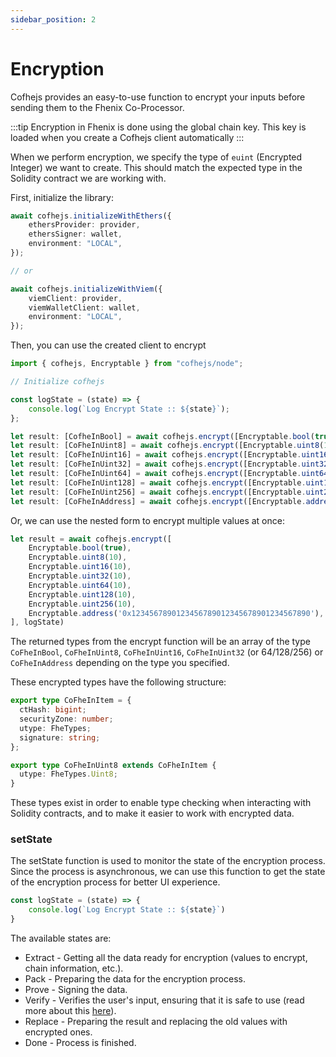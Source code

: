 ```yaml
---
sidebar_position: 2
---
```


# Encryption

Cofhejs provides an easy-to-use function to encrypt your inputs before sending them to the Fhenix Co-Processor.

:::tip
Encryption in Fhenix is done using the global chain key. This key is loaded when you create a Cofhejs client automatically
:::

When we perform encryption, we specify the type of `euint` (Encrypted Integer) we want to create. This should match the expected type in the Solidity contract we are working with.

First, initialize the library:

```Typescript
await cofhejs.initializeWithEthers({
    ethersProvider: provider,
    ethersSigner: wallet,
    environment: "LOCAL",
});

// or

await cofhejs.initializeWithViem({
    viemClient: provider,
    viemWalletClient: wallet,
    environment: "LOCAL",
});
```

Then, you can use the created client to encrypt

```Typescript
import { cofhejs, Encryptable } from "cofhejs/node";

// Initialize cofhejs

const logState = (state) => {
    console.log(`Log Encrypt State :: ${state}`);
};

let result: [CofheInBool] = await cofhejs.encrypt([Encryptable.bool(true)], logState);
let result: [CoFheInUint8] = await cofhejs.encrypt([Encryptable.uint8(10)], logState);
let result: [CoFheInUint16] = await cofhejs.encrypt([Encryptable.uint16(10)], logState);
let result: [CoFheInUint32] = await cofhejs.encrypt([Encryptable.uint32(10)], logState);
let result: [CoFheInUint64] = await cofhejs.encrypt([Encryptable.uint64(10)], logState);
let result: [CoFheInUint128] = await cofhejs.encrypt([Encryptable.uint128(10)], logState);
let result: [CoFheInUint256] = await cofhejs.encrypt([Encryptable.uint256(10)], logState);
let result: [CoFheInAddress] = await cofhejs.encrypt([Encryptable.address("0x1234567890123456789012345678901234567890")], logState);
```

Or, we can use the nested form to encrypt multiple values at once:

```javascript
let result = await cofhejs.encrypt([
	Encryptable.bool(true),
	Encryptable.uint8(10),
	Encryptable.uint16(10),
	Encryptable.uint32(10),
	Encryptable.uint64(10),
	Encryptable.uint128(10),
	Encryptable.uint256(10),
	Encryptable.address('0x1234567890123456789012345678901234567890'),
], logState)
```

The returned types from the encrypt function will be an array of the type `CoFheInBool`, `CoFheInUint8`, `CoFheInUint16`, `CoFheInUint32` (or 64/128/256) or `CoFheInAddress` depending on the type you specified.

These encrypted types have the following structure:

```typescript
export type CoFheInItem = {
  ctHash: bigint;
  securityZone: number;
  utype: FheTypes;
  signature: string;
};

export type CoFheInUint8 extends CoFheInItem {
  utype: FheTypes.Uint8;
}
```

These types exist in order to enable type checking when interacting with Solidity contracts, and to make it easier to work with encrypted data.

### setState

The setState function is used to monitor the state of the encryption process.
Since the process is asynchronous, we can use this function to get the state of the encryption process for better UI experience.

```typescript
const logState = (state) => {
	console.log(`Log Encrypt State :: ${state}`)
}
```

The available states are:

- Extract - Getting all the data ready for encryption (values to encrypt, chain information, etc.).
- Pack - Preparing the data for the encryption process.
- Prove - Signing the data.
- Verify - Verifies the user's input, ensuring that it is safe to use (read more about this [here](/docs/devdocs/architecture/internal-utilities/verifier)).
- Replace - Preparing the result and replacing the old values with encrypted ones.
- Done - Process is finished.
